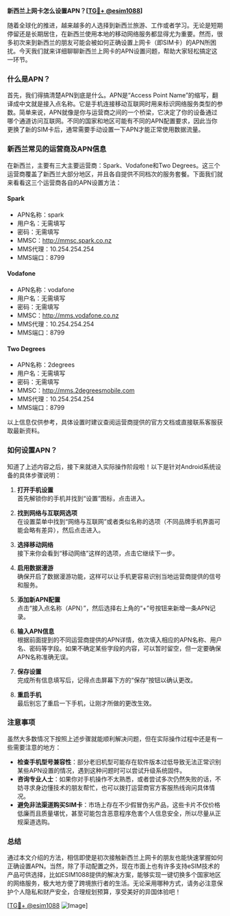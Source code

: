 **新西兰上网卡怎么设置APN？[[TG💪+ @esim1088](https://t.me/s/esim1088)]**

随着全球化的推进，越来越多的人选择到新西兰旅游、工作或者学习。无论是短期停留还是长期居住，在新西兰使用本地的移动网络服务都显得尤为重要。然而，很多初次来到新西兰的朋友可能会被如何正确设置上网卡（即SIM卡）的APN所困扰。今天我们就来详细聊聊新西兰上网卡的APN设置问题，帮助大家轻松搞定这一环节。

### 什么是APN？

首先，我们得搞清楚APN到底是什么。APN是“Access Point Name”的缩写，翻译成中文就是接入点名称。它是手机连接移动互联网时用来标识网络服务类型的参数。简单来说，APN就像是你与运营商之间的一个桥梁，它决定了你的设备通过哪个通道访问互联网。不同的国家和地区可能有不同的APN配置要求，因此当你更换了新的SIM卡后，通常需要手动设置一下APN才能正常使用数据流量。

### 新西兰常见的运营商及APN信息

在新西兰，主要有三大主要运营商：Spark、Vodafone和Two Degrees。这三个运营商覆盖了新西兰大部分地区，并且各自提供不同档次的服务套餐。下面我们就来看看这三个运营商各自的APN设置方法：

#### Spark
- APN名称：spark
- 用户名：无需填写
- 密码：无需填写
- MMSC：http://mmsc.spark.co.nz
- MMS代理：10.254.254.254
- MMS端口：8799

#### Vodafone
- APN名称：vodafone
- 用户名：无需填写
- 密码：无需填写
- MMSC：http://mms.vodafone.co.nz
- MMS代理：10.254.254.254
- MMS端口：8799

#### Two Degrees
- APN名称：2degrees
- 用户名：无需填写
- 密码：无需填写
- MMSC：http://mms.2degreesmobile.com
- MMS代理：10.254.254.254
- MMS端口：8799

以上信息仅供参考，具体设置时建议查阅运营商提供的官方文档或直接联系客服获取最新资料。

### 如何设置APN？

知道了上述内容之后，接下来就进入实际操作阶段啦！以下是针对Android系统设备的具体步骤说明：

1. **打开手机设置**  
   首先解锁你的手机并找到“设置”图标，点击进入。

2. **找到网络与互联网选项**  
   在设置菜单中找到“网络与互联网”或者类似名称的选项（不同品牌手机界面可能会略有差异），然后点击进入。

3. **选择移动网络**  
   接下来你会看到“移动网络”这样的选项，点击它继续下一步。

4. **启用数据漫游**  
   确保开启了数据漫游功能，这样可以让手机更容易识别当地运营商提供的信号和服务。

5. **添加新APN配置**  
   点击“接入点名称（APN）”，然后选择右上角的“+”号按钮来新增一条APN记录。

6. **输入APN信息**  
   根据前面提到的不同运营商提供的APN详情，依次填入相应的APN名称、用户名、密码等字段。如果不确定某些字段的内容，可以暂时留空，但一定要确保APN名称准确无误。

7. **保存设置**  
   完成所有信息填写后，记得点击屏幕下方的“保存”按钮以确认更改。

8. **重启手机**  
   最后别忘了重启一下手机，让刚才所做的更改生效。

### 注意事项

虽然大多数情况下按照上述步骤就能顺利解决问题，但在实际操作过程中还是有一些需要注意的地方：

- **检查手机型号兼容性**：部分老旧机型可能存在软件版本过低导致无法正常识别某些APN设置的情况，遇到这种问题时可以尝试升级系统固件。
- **咨询专业人士**：如果你对手机操作不太熟悉，或者尝试多次仍然失败的话，不妨寻求身边懂技术的朋友帮忙，也可以拨打运营商官方客服热线询问具体情况。
- **避免非法渠道购买SIM卡**：市场上存在不少假冒伪劣产品，这些卡片不仅价格低廉而且质量堪忧，甚至可能包含恶意程序危害个人信息安全，所以尽量从正规渠道选购。

### 总结

通过本文介绍的方法，相信即使是初次接触新西兰上网卡的朋友也能快速掌握如何正确设置APN。当然，除了手动配置之外，现在市面上也有许多支持eSIM技术的产品可供选择，比如ESIM1088提供的解决方案，能够实现一键切换多个国家地区的网络服务，极大地方便了跨境旅行者的生活。无论采用哪种方式，请务必注意保护个人隐私和财产安全，合理规划预算，享受美好的异国体验吧！

[[TG💪+ @esim1088](https://t.me/s/esim1088) ![Image](https://i.postimg.cc/4NQfJmqS/Snipaste-2025-05-13-00-14-12.png)]
